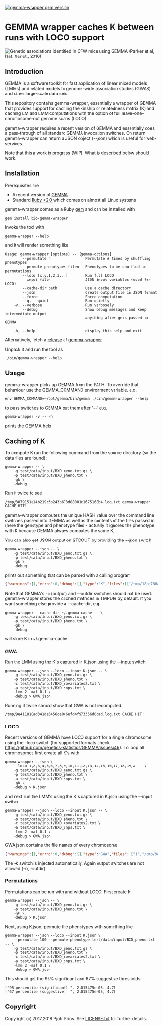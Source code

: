 [![gemma-wrapper gem version](https://badge.fury.io/rb/bio-gemma-wrapper.svg)](https://badge.fury.io/rb/bio-gemma-wrapper)

# GEMMA wrapper caches K between runs with LOCO support

![Genetic associations identified in CFW mice using GEMMA (Parker et al,
Nat. Genet., 2016)](cfw.gif)

## Introduction

GEMMA is a software toolkit for fast application of linear mixed
models (LMMs) and related models to genome-wide association studies
(GWAS) and other large-scale data sets.

This repository contains gemma-wrapper, essentially a wrapper of
GEMMA that provides support for caching the kinship or relatedness
matrix (K) and caching LM and LMM computations with the option of full
leave-one-chromosome-out genome scans (LOCO).

gemma-wrapper requires a recent version of GEMMA and essentially
does a pass-through of all standard GEMMA invocation switches. On
return gemma-wrapper can return a JSON object (--json) which is
useful for web-services.

Note that this a work in progress (WIP). What is described below
should work.

## Installation

Prerequisites are

* A recent version of [GEMMA](https://github.com/genetics-statistics/GEMMA)
* Standard [Ruby >2.0 ](https://www.ruby-lang.org/en/) which comes on
  almost all Linux systems

gemma-wrapper comes as a Ruby [gem](https://rubygems.org/gems/bio-gemma-wrapper) and
can be installed with

    gem install bio-gemma-wrapper

Invoke the tool with

    gemma-wrapper --help

and it will render something like

```
Usage: gemma-wrapper [options] -- [gemma-options]
        --permutate n                Permutate # times by shuffling phenotypes
        --permute-phenotypes filen   Phenotypes to be shuffled in permutations
        --loco [x,y,1,2,3...]        Run full LOCO
        --input filen                JSON input variables (used for LOCO)
        --cache-dir path             Use a cache directory
        --json                       Create output file in JSON format
        --force                      Force computation
        --q, --quiet                 Run quietly
    -v, --verbose                    Run verbosely
        --debug                      Show debug messages and keep intermediate output
        --                           Anything after gets passed to GEMMA

    -h, --help                       display this help and exit
```

Alternatively, fetch a
[release](https://github.com/genetics-statistics/gemma-wrapper/releases)
of
[gemma-wrapper](https://github.com/genetics-statistics/gemma-wrapper)

Unpack it and run the tool as

    ./bin/gemma-wrapper --help

## Usage

gemma-wrapper picks up GEMMA from the PATH. To override that behaviour
use the GEMMA_COMMAND environment variable, e.g.

    env GEMMA_COMMAND=~/opt/gemma/bin/gemma ./bin/gemma-wrapper --help

to pass switches to GEMMA put them after '--' e.g.

    gemma-wrapper -v -- -h

prints the GEMMA help

## Caching of K

To compute K run the following command from the source directory (so
the data files are found):

    gemma-wrapper -- \
        -g test/data/input/BXD_geno.txt.gz \
        -p test/data/input/BXD_pheno.txt \
        -gk \
        -debug

Run it twice to see

    /tmp/3079151e14b219c3b243b673d88001c1675168b4.log.txt gemma-wrapper CACHE HIT!

gemma-wrapper computes the unique HASH value over the command
line switches passed into GEMMA as well as the contents of the files
passed in (here the genotype and phenotype files - actually it ignores the phenotype with K because
GEMMA always computes the same K).

You can also get JSON output on STDOUT by providing the --json switch

    gemma-wrapper --json -- \
        -g test/data/input/BXD_geno.txt.gz \
        -p test/data/input/BXD_pheno.txt \
        -gk \
        -debug

prints out something that can be parsed with a calling program

```json
{"warnings":[],"errno":0,"debug":[],"type":"K","files":[["/tmp/18ce786ab92064a7ee38a7422e7838abf91f5eb0.log.txt","/tmp/18ce786ab92064a7ee38a7422e7838abf91f5eb0.cXX.txt"]],"cache_hit":true,"gemma_command":"../gemma/bin/gemma -g test/data/input/BXD_geno.txt.gz -p test/data/input/BXD_pheno.txt -gk -debug -outdir /tmp -o 18ce786ab92064a7ee38a7422e7838abf91f5eb0"}
```

Note that GEMMA's -o (output) and --outdir switches should not be
used. gemma-wrapper stores the cached matrices in TMPDIR by
default. If you want something else provide a --cache-dir, e.g.

    gemma-wrapper --cache-dir ~/.gemma-cache -- \
        -g test/data/input/BXD_geno.txt.gz \
        -p test/data/input/BXD_pheno.txt \
        -gk \
        -debug

will store K in ~/.gemma-cache.

### GWA

Run the LMM using the K's captured in K.json using the --input
switch

    gemma-wrapper --json --loco --input K.json -- \
        -g test/data/input/BXD_geno.txt.gz \
        -p test/data/input/BXD_pheno.txt \
        -c test/data/input/BXD_covariates2.txt \
        -a test/data/input/BXD_snps.txt \
        -lmm 2 -maf 0.1 \
        -debug > GWA.json

Running it twice should show that GWA is not recomputed.

    /tmp/9e411810ad341de6456ce0c6efd4f973356d0bad.log.txt CACHE HIT!

### LOCO

Recent versions of GEMMA have LOCO support for a single chromosome
using the -loco switch (for supported formats check
https://github.com/genetics-statistics/GEMMA/issues/46). To loop all
chromosomes first create all K's with

    gemma-wrapper --json \
        --loco 1,2,3,4,5,6,7,8,9,10,11,12,13,14,15,16,17,18,19,X -- \
        -g test/data/input/BXD_geno.txt.gz \
        -p test/data/input/BXD_pheno.txt \
        -a test/data/input/BXD_snps.txt \
        -gk \
        -debug > K.json

and next run the LMM's using the K's captured in K.json using the --input
switch

    gemma-wrapper --json --loco --input K.json -- \
        -g test/data/input/BXD_geno.txt.gz \
        -p test/data/input/BXD_pheno.txt \
        -c test/data/input/BXD_covariates2.txt \
        -a test/data/input/BXD_snps.txt \
        -lmm 2 -maf 0.1 \
        -debug > GWA.json

GWA.json contains the file names of every chromosome

```json
{"warnings":[],"errno":0,"debug":[],"type":"GWA","files":[["1","/tmp/9e411810ad341de6456ce0c6efd4f973356d0bad.1.assoc.txt.log.txt","/tmp/9e411810ad341de6456ce0c6efd4f973356d0bad.1.assoc.txt.assoc.txt"],["2","/tmp/9e411810ad341de6456ce0c6efd4f973356d0bad.2.assoc.txt.log.txt","/tmp/9e411810ad341de6456ce0c6efd4f973356d0bad.2.assoc.txt.assoc.txt"]...
```

The -k switch is injected automatically. Again output switches are not
allowed (-o, -outdir)

### Permutations

Permutations can be run with and without LOCO. First create K

    gemma-wrapper --json -- \
        -g test/data/input/BXD_geno.txt.gz \
        -p test/data/input/BXD_pheno.txt \
        -gk \
        -debug > K.json

Next, using K.json, permute the phenotypes with something like

    gemma-wrapper --json --loco --input K.json \
        --permutate 100 --permute-phenotype test/data/input/BXD_pheno.txt -- \
        -g test/data/input/BXD_geno.txt.gz \
        -p test/data/input/BXD_pheno.txt \
        -c test/data/input/BXD_covariates2.txt \
        -a test/data/input/BXD_snps.txt \
        -lmm 2 -maf 0.1 \
        -debug > GWA.json

This should get the 95% significant and 67% suggestive thresholds:

    ["95 percentile (significant) ", 2.015475e-05, 4.7]
    ["67 percentile (suggestive)  ", 2.015475e-05, 4.7]


## Copyright

Copyright (c) 2017,2018 Pjotr Prins. See [LICENSE.txt](LICENSE.txt) for further details.
